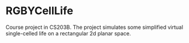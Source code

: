 # RGBYCellLife
Course project in CS203B.
The project simulates some simplified virtual single-celled life on a rectangular 2d planar space.
